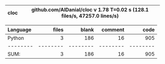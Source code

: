 cloc|github.com/AlDanial/cloc v 1.78  T=0.02 s (128.1 files/s, 47257.0 lines/s)
--- | ---

Language|files|blank|comment|code
:-------|-------:|-------:|-------:|-------:
Python|3|186|16|905
--------|--------|--------|--------|--------
SUM:|3|186|16|905
